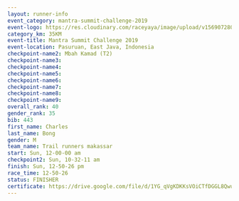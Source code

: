 ```yaml
---
layout: runner-info 
event_category: mantra-summit-challenge-2019 
event-logo: https://res.cloudinary.com/raceyaya/image/upload/v1569072809/logo/mantra-image_segrbx.jpg
category_km: 35KM 
event-title: Mantra Summit Challenge 2019 
event-location: Pasuruan, East Java, Indonesia 
checkpoint-name2: Mbah Kamad (T2) 
checkpoint-name3: 
checkpoint-name4: 
checkpoint-name5: 
checkpoint-name6: 
checkpoint-name7: 
checkpoint-name8: 
checkpoint-name9: 
overall_rank: 40
gender_rank: 35
bib: 443
first_name: Charles
last_name: Bong
gender: M
team_name: Trail runners makassar
start: Sun, 12-00-00 am
checkpoint2: Sun, 10-32-11 am
finish: Sun, 12-50-26 pm
race_time: 12-50-26
status: FINISHER
certificate: https://drive.google.com/file/d/1YG_qVgKDKKsVOiCTfDGGL8Qwu6cMZWXq/view?usp=sharing
---
```

